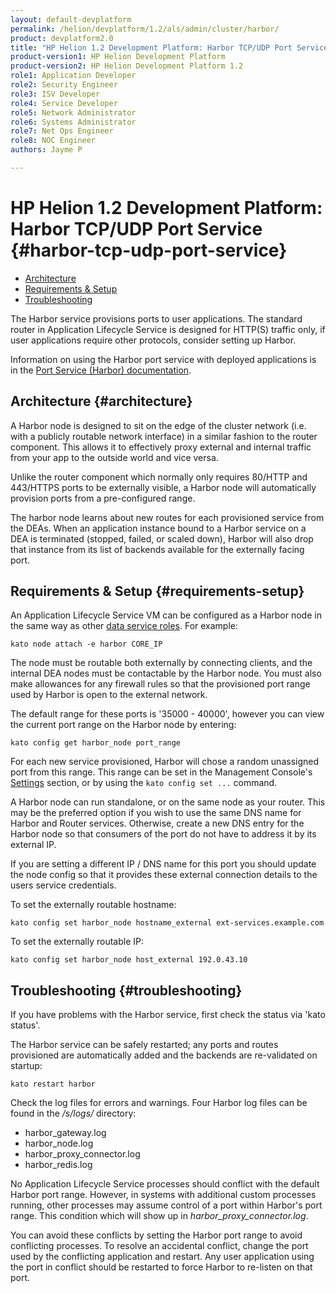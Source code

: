 ```yaml
---
layout: default-devplatform
permalink: /helion/devplatform/1.2/als/admin/cluster/harbor/
product: devplatform2.0
title: "HP Helion 1.2 Development Platform: Harbor TCP/UDP Port Service "
product-version1: HP Helion Development Platform
product-version2: HP Helion Development Platform 1.2
role1: Application Developer
role2: Security Engineer
role3: ISV Developer 
role4: Service Developer
role5: Network Administrator
role6: Systems Administrator 
role7: Net Ops Engineer 
role8: NOC Engineer 
authors: Jayme P

---
```

<!--PUBLISHED-->

# HP Helion 1.2 Development Platform: Harbor TCP/UDP Port Service {#harbor-tcp-udp-port-service} 



- [Architecture](#architecture)
- [Requirements & Setup](#requirements-setup)
- [Troubleshooting](#troubleshooting)

The Harbor service provisions ports to user applications. The standard
router in Application Lifecycle Service is designed for HTTP(S) traffic only, if user
applications require other protocols, consider setting up Harbor.

Information on using the Harbor port service with deployed applications
is in the [Port Service (Harbor) documentation](/helion/devplatform/1.2/als/user/services/port-service/#port-service).

## Architecture {#architecture}

A Harbor node is designed to sit on the edge of the cluster network
(i.e. with a publicly routable network interface) in a similar fashion
to the router component. This allows it to effectively proxy external
and internal traffic from your app to the outside world and vice versa.

Unlike the router component which normally only requires 80/HTTP and
443/HTTPS ports to be externally visible, a Harbor node will
automatically provision ports from a pre-configured range.

The harbor node learns about new routes for each provisioned service
from the DEAs. When an application instance bound to a Harbor service on
a DEA is terminated (stopped, failed, or scaled down), Harbor will also
drop that instance from its list of backends available for the
externally facing port.

## Requirements & Setup {#requirements-setup}

An Application Lifecycle Service VM can be configured as a Harbor node in the same way as other [data service roles](/helion/devplatform/1.2/als/admin/cluster/#data-services-nodes).
For example:

    kato node attach -e harbor CORE_IP

The node must be routable both externally by connecting clients, and the
internal DEA nodes must be contactable by the Harbor node. You must also
make allowances for any firewall rules so that the provisioned port
range used by Harbor is open to the external network.

The default range for these ports is '35000 - 40000', however you can
view the current port range on the Harbor node by entering:

    kato config get harbor_node port_range

For each new service provisioned, Harbor will chose a random unassigned
port from this range. This range can be set in the Management Console's
[Settings](/helion/devplatform/1.2/als/admin/console/customize/#console-settings) section, or by
using the `kato config set ...` command.

A Harbor node can run standalone, or on the same node as your router. This may be the preferred option if you wish to use the same DNS name for Harbor and Router services. Otherwise, create a new DNS entry for the Harbor node so that consumers of the port do not have to address it by its external IP.

If you are setting a different IP / DNS name for this port you should
update the node config so that it provides these external connection
details to the users service credentials.

To set the externally routable hostname:

    kato config set harbor_node hostname_external ext-services.example.com

To set the externally routable IP:

    kato config set harbor_node host_external 192.0.43.10

## Troubleshooting {#troubleshooting}

If you have problems with the Harbor service, first check the status via
'kato status'.

The Harbor service can be safely restarted; any ports and routes
provisioned are automatically added and the backends are re-validated on
startup:

    kato restart harbor

Check the log files for errors and warnings. Four Harbor log files can
be found in the */s/logs/* directory:



- harbor_gateway.log
- harbor_node.log
- harbor&#095;proxy_connector.log
- harbor_redis.log

No Application Lifecycle Service processes should conflict with the default Harbor port range. However, in systems with additional custom processes running,
other processes may assume control of a port within Harbor's port range.
This condition which will show up in *harbor\_proxy\_connector.log*.

You can avoid these conflicts by setting the Harbor port range to avoid
conflicting processes. To resolve an accidental conflict, change the
port used by the conflicting application and restart. Any user
application using the port in conflict should be restarted to force
Harbor to re-listen on that port.
